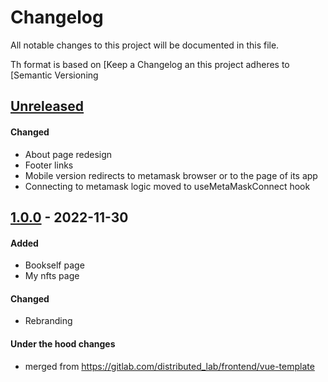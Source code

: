 # Changelog
All notable changes to this project will be documented in this file.

Th format is based on [Keep a Changelog
an this project adheres to [Semantic Versioning

## [Unreleased]
#### Changed
- About page redesign
- Footer links
- Mobile version redirects to metamask browser or to the page of its app
- Connecting to metamask logic moved to useMetaMaskConnect hook

## [1.0.0] - 2022-11-30
#### Added
- Bookself page
- My nfts page

#### Changed
- Rebranding

#### Under the hood changes
- merged from https://gitlab.com/distributed_lab/frontend/vue-template

[Unreleased]: https://gitlab.com/tokend/nft-books/web-client-nft-books/compare/v1.0.0...main
[1.0.0]: https://gitlab.com/tokend/nft-books/web-client-nft-books/tags/v1.0.0
